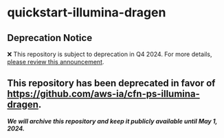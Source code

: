 # quickstart-illumina-dragen 
## Deprecation Notice

:x: This repository is subject to deprecation in Q4 2024. For more details, [please review this announcement](https://github.com/aws-ia/.announcements/issues/1). 

## This repository has been deprecated in favor of https://github.com/aws-ia/cfn-ps-illumina-dragen. 
***We will archive this repository and keep it publicly available until May 1, 2024.***
